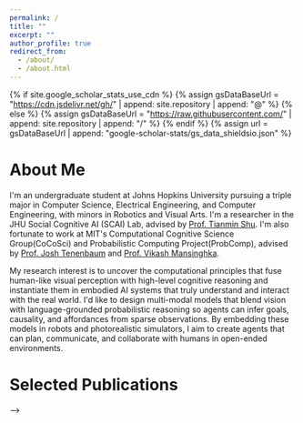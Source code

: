 ```yaml
---
permalink: /
title: ""
excerpt: ""
author_profile: true
redirect_from: 
  - /about/
  - /about.html
---
```


{% if site.google_scholar_stats_use_cdn %}
{% assign gsDataBaseUrl = "https://cdn.jsdelivr.net/gh/" | append: site.repository | append: "@" %}
{% else %}
{% assign gsDataBaseUrl = "https://raw.githubusercontent.com/" | append: site.repository | append: "/" %}
{% endif %}
{% assign url = gsDataBaseUrl | append: "google-scholar-stats/gs_data_shieldsio.json" %}

<span class='anchor' id='about-me'></span>

# About Me

I'm an undergraduate student at Johns Hopkins University pursuing a triple major in Computer Science, Electrical Engineering, and Computer Engineering, with minors in Robotics and Visual Arts. I'm a researcher in the JHU Social Cognitive AI (SCAI) Lab, advised by [Prof. Tianmin Shu](https://www.tshu.io/). I'm also fortunate to work at MIT's Computational Cognitive Science Group(CoCoSci) and Probabilistic Computing Project(ProbComp), advised by [Prof. Josh Tenenbaum](https://web.mit.edu/cocosci/josh.html) and [Prof. Vikash Mansinghka](http://probcomp.csail.mit.edu/principal-investigator/).

My research interest is to uncover the computational principles that fuse human-like visual perception with high-level cognitive reasoning and instantiate them in embodied AI systems that truly understand and interact with the real world. I'd like to design multi-modal models that blend vision with language-grounded probabilistic reasoning so agents can infer goals, causality, and affordances from sparse observations. By embedding these models in robots and photorealistic simulators, I aim to create agents that can plan, communicate, and collaborate with humans in open-ended environments.


<!-- # News
- *2022.02*: &nbsp;🎉🎉 Lorem ipsum dolor sit amet, consectetur adipiscing elit. Vivamus ornare aliquet ipsum, ac tempus justo dapibus sit amet. 
- *2022.02*: &nbsp;🎉🎉 Lorem ipsum dolor sit amet, consectetur adipiscing elit. Vivamus ornare aliquet ipsum, ac tempus justo dapibus sit amet.  -->

<!-- # Research of Thoughts -->


# Selected Publications 
<!-- 
<div class='paper-box'>
  <div class='paper-box-image'>
    <div>
      <div class="badge">IEEE 2024</div>
      <img src='golocolor.png' alt="sym" width="100%">
    </div>
  </div>
  <div class='paper-box-text' markdown="1">

[GoLoColor: Towards Global-Local Semantic Aware Image Colorization](https://ieeexplore.ieee.org/abstract/document/10888355)

**Tianai Yue**, Xiangcheng Du, Jing Liu, Zhongli Fang

[**Project**](https://scholar.google.com/citations?view_op=view_citation&hl=en&user=L0ujy2IAAAAJ&authuser=1&citation_for_view=L0ujy2IAAAAJ:UeHWp8X0CEIC) <strong><span class='show_paper_citations' data='L0ujy2IAAAAJ:UeHWp8X0CEIC'></span></strong>
<!-- - Your paper abstract or a short description goes here. -->
  </div>
</div> -->

<!-- 
<div class='paper-box'><div class='paper-box-image'><div><div class="badge">CVPR 2016</div><img src='images/500x300.png' alt="sym" width="100%"></div></div>
<div class='paper-box-text' markdown="1">

[Deep Residual Learning for Image Recognition](https://openaccess.thecvf.com/content_cvpr_2016/papers/He_Deep_Residual_Learning_CVPR_2016_paper.pdf)

**Kaiming He**, Xiangyu Zhang, Shaoqing Ren, Jian Sun

[**Project**](https://scholar.google.com/citations?view_op=view_citation&hl=zh-CN&user=DhtAFkwAAAAJ&citation_for_view=DhtAFkwAAAAJ:ALROH1vI_8AC) <strong><span class='show_paper_citations' data='DhtAFkwAAAAJ:ALROH1vI_8AC'></span></strong>
- Lorem ipsum dolor sit amet, consectetur adipiscing elit. Vivamus ornare aliquet ipsum, ac tempus justo dapibus sit amet. 
</div>
</div>

- [Lorem ipsum dolor sit amet, consectetur adipiscing elit. Vivamus ornare aliquet ipsum, ac tempus justo dapibus sit amet](https://github.com), A, B, C, **CVPR 2020** -->

